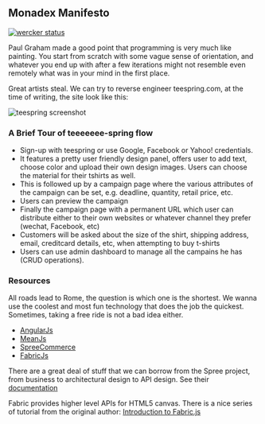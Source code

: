 ## Monadex Manifesto

[![wercker status](https://app.wercker.com/status/d5dbac3907301c3d5ce735e2d5e95a5b/m/master "wercker status")](https://app.wercker.com/project/bykey/d5dbac3907301c3d5ce735e2d5e95a5b)

Paul Graham made a good point that programming is very much like
painting. You start from scratch with some vague sense of
orientation, and whatever you end up with after a few iterations might
not resemble even remotely what was in your mind in the first place.

Great artists steal. We can try to reverse engineer teespring.com,
at the time of writing, the site look like this:

![teespring screenshot](https://raw.github.com/liuhongchao/images/master/monadex/teespring-140318.jpg)

### A Brief Tour of teeeeeee-spring flow

  * Sign-up with teespring or use Google, Facebook or Yahoo! credentials.
  * It features a pretty user friendly design panel, offers user to add text, choose color and upload their own design images. Users can choose the material for their tshirts as well.
  * This is followed up by a campaign page where the various attributes of the campaign can be set, e.g. deadline, quantity, retail price, etc.
  * Users can preview the campaign
  * Finally the campaign page with a permanent URL which user can distribute either to their own websites or whatever channel they prefer (wechat, Facebook, etc)
  * Customers will be asked about the size of the shirt, shipping address, email, creditcard details, etc, when attempting to buy t-shirts
  * Users can use admin dashboard to manage all the campains he has (CRUD operations).

### Resources

All roads lead to Rome, the question is which one is the shortest. We
wanna use the coolest and most fun technology that does the job the
quickest. Sometimes, taking a free ride is not a bad idea either.

  * [AngularJs](https://angularjs.org/)
  * [MeanJs](http://meanjs.org/)
  * [SpreeCommerce](http://spreecommerce.com/)
  * [FabricJs](http://fabricjs.com/)

There are a great deal of stuff that we can borrow from the Spree
project, from business to architectural design to API design. See
their [documentation](http://guides.spreecommerce.com/api/)

Fabric provides higher level APIs for HTML5 canvas. There is a nice
series of tutorial from the original author:
[Introduction to Fabric.js](http://fabricjs.com/fabric-intro-part-1/)
